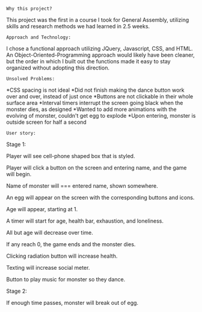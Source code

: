     Why this project?

This project was the first in a course I took for General Assembly, utilizing skills and research methods we had learned in 2.5 weeks.


    Approach and Technology:

I chose a functional approach utilizing JQuery, Javascript, CSS, and HTML. 
An Object-Oriented-Programming approach would likely have been cleaner, but the order in which I built out the functions made it easy to stay organized without adopting this direction. 


    Unsolved Problems: 

*CSS spacing is not ideal
*Did not finish making the dance button work over and over, instead of just once
*Buttons are not clickable in their whole surface area
*Interval timers interrupt the screen going black when the monster dies, as designed
*Wanted to add more animations with the evolving of monster, couldn't get egg to explode
*Upon entering, monster is outside screen for half a second


    User story:

Stage 1: 

Player will see cell-phone shaped box that is styled.

Player will click a button on the screen and entering name, and the game will begin. 

Name of monster will === entered name, shown somewhere.

An egg will appear on the screen with the corresponding buttons and icons.

Age will appear, starting at 1.

A timer will start for age, health bar, exhaustion, and loneliness.

All but age will decrease over time.

If any reach 0, the game ends and the monster dies.

Clicking radiation button will increase health.

Texting will increase social meter.

Button to play music for monster so they dance.



Stage 2: 

If enough time passes, monster will break out of egg.
